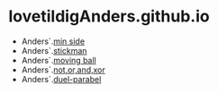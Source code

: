 # lovetildigAnders.github.io
- Anders`.[min side](kageside/)
- Anders`.[stickman](sitckman/)
- Anders`.[moving ball](move/)
- Anders`.[not,or,and,xor](not.or.and,xor/)
- Anders`.[duel-parabel](duelparapel/)